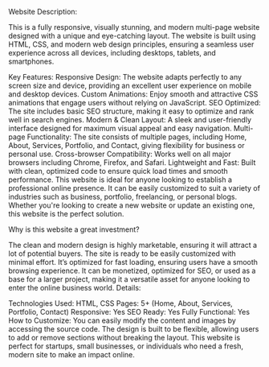 Website Description:

This is a fully responsive, visually stunning, and modern multi-page website designed with a unique and eye-catching layout. The website is built using HTML, CSS, and modern web design principles, ensuring a seamless user experience across all devices, including desktops, tablets, and smartphones.

Key Features:
Responsive Design: The website adapts perfectly to any screen size and device, providing an excellent user experience on mobile and desktop devices.
Custom Animations: Enjoy smooth and attractive CSS animations that engage users without relying on JavaScript.
SEO Optimized: The site includes basic SEO structure, making it easy to optimize and rank well in search engines.
Modern & Clean Layout: A sleek and user-friendly interface designed for maximum visual appeal and easy navigation.
Multi-page Functionality: The site consists of multiple pages, including Home, About, Services, Portfolio, and Contact, giving flexibility for business or personal use.
Cross-browser Compatibility: Works well on all major browsers including Chrome, Firefox, and Safari.
Lightweight and Fast: Built with clean, optimized code to ensure quick load times and smooth performance.
This website is ideal for anyone looking to establish a professional online presence. It can be easily customized to suit a variety of industries such as business, portfolio, freelancing, or personal blogs. Whether you're looking to create a new website or update an existing one, this website is the perfect solution.

Why is this website a great investment?

The clean and modern design is highly marketable, ensuring it will attract a lot of potential buyers.
The site is ready to be easily customized with minimal effort.
It’s optimized for fast loading, ensuring users have a smooth browsing experience.
It can be monetized, optimized for SEO, or used as a base for a larger project, making it a versatile asset for anyone looking to enter the online business world.
Details:

Technologies Used: HTML, CSS
Pages: 5+ (Home, About, Services, Portfolio, Contact)
Responsive: Yes
SEO Ready: Yes
Fully Functional: Yes
How to Customize:
You can easily modify the content and images by accessing the source code.
The design is built to be flexible, allowing users to add or remove sections without breaking the layout.
This website is perfect for startups, small businesses, or individuals who need a fresh, modern site to make an impact online.

